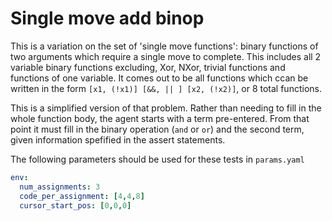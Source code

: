 # Single move add binop

This is a variation on the set of 'single move functions': binary functions of two arguments which require a single move to complete. This includes all 2 variable binary functions excluding, Xor, NXor, trivial functions and functions of one variable. It comes out to be all functions which ccan be written in the form `[x1, (!x1)] [&&, || ] [x2, (!x2)]`, or 8 total functions. 

This is a simplified version of that problem. Rather than needing to fill in the whole function body, the agent starts with a term pre-entered. From that point it must fill in the binary operation (`and` or `or`) and the second term, given information spefified in the assert statements. 

The following parameters should be used for these tests in `params.yaml`
```yaml
env: 
  num_assignments: 3
  code_per_assignment: [4,4,8] 
  cursor_start_pos: [0,0,0]
```
